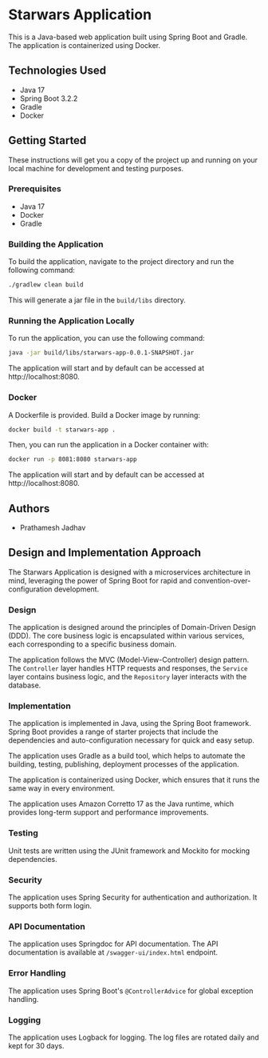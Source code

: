 # Starwars Application

This is a Java-based web application built using Spring Boot and Gradle. The application is containerized using Docker.

## Technologies Used

- Java 17
- Spring Boot 3.2.2
- Gradle
- Docker

## Getting Started

These instructions will get you a copy of the project up and running on your local machine for development and testing purposes.

### Prerequisites

- Java 17
- Docker
- Gradle

### Building the Application

To build the application, navigate to the project directory and run the following command:

```bash
./gradlew clean build
```

This will generate a jar file in the `build/libs` directory.

### Running the Application Locally

To run the application, you can use the following command:

```bash
java -jar build/libs/starwars-app-0.0.1-SNAPSHOT.jar
```

The application will start and by default can be accessed at http://localhost:8080.

### Docker

A Dockerfile is provided. Build a Docker image by running:

```bash
docker build -t starwars-app .
```

Then, you can run the application in a Docker container with:

```bash
docker run -p 8081:8080 starwars-app
```

The application will start and by default can be accessed at http://localhost:8080.


## Authors

- Prathamesh Jadhav

## Design and Implementation Approach

The Starwars Application is designed with a microservices architecture in mind, leveraging the power of Spring Boot for rapid and convention-over-configuration development.

### Design

The application is designed around the principles of Domain-Driven Design (DDD). The core business logic is encapsulated within various services, each corresponding to a specific business domain.

The application follows the MVC (Model-View-Controller) design pattern. The `Controller` layer handles HTTP requests and responses, the `Service` layer contains business logic, and the `Repository` layer interacts with the database.

### Implementation

The application is implemented in Java, using the Spring Boot framework. Spring Boot provides a range of starter projects that include the dependencies and auto-configuration necessary for quick and easy setup.

The application uses Gradle as a build tool, which helps to automate the building, testing, publishing, deployment processes of the application.

The application is containerized using Docker, which ensures that it runs the same way in every environment.

The application uses Amazon Corretto 17 as the Java runtime, which provides long-term support and performance improvements.

### Testing

Unit tests are written using the JUnit framework and Mockito for mocking dependencies.

### Security

The application uses Spring Security for authentication and authorization. It supports both form login.

### API Documentation

The application uses Springdoc for API documentation. The API documentation is available at `/swagger-ui/index.html` endpoint.

### Error Handling

The application uses Spring Boot's `@ControllerAdvice` for global exception handling.


### Logging

The application uses Logback for logging. The log files are rotated daily and kept for 30 days.